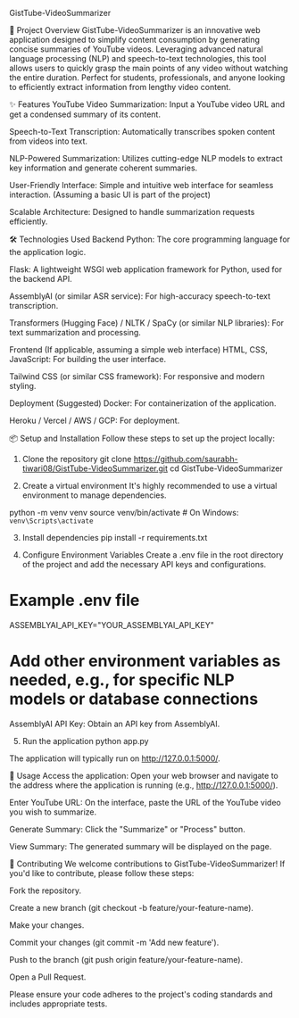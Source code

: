 GistTube-VideoSummarizer

🚀 Project Overview
GistTube-VideoSummarizer is an innovative web application designed to simplify content consumption by generating concise summaries of YouTube videos. Leveraging advanced natural language processing (NLP) and speech-to-text technologies, this tool allows users to quickly grasp the main points of any video without watching the entire duration. Perfect for students, professionals, and anyone looking to efficiently extract information from lengthy video content.

✨ Features
YouTube Video Summarization: Input a YouTube video URL and get a condensed summary of its content.

Speech-to-Text Transcription: Automatically transcribes spoken content from videos into text.

NLP-Powered Summarization: Utilizes cutting-edge NLP models to extract key information and generate coherent summaries.

User-Friendly Interface: Simple and intuitive web interface for seamless interaction. (Assuming a basic UI is part of the project)

Scalable Architecture: Designed to handle summarization requests efficiently.

🛠️ Technologies Used
Backend
Python: The core programming language for the application logic.

Flask: A lightweight WSGI web application framework for Python, used for the backend API.

AssemblyAI (or similar ASR service): For high-accuracy speech-to-text transcription.

Transformers (Hugging Face) / NLTK / SpaCy (or similar NLP libraries): For text summarization and processing.

Frontend (If applicable, assuming a simple web interface)
HTML, CSS, JavaScript: For building the user interface.

Tailwind CSS (or similar CSS framework): For responsive and modern styling.

Deployment (Suggested)
Docker: For containerization of the application.

Heroku / Vercel / AWS / GCP: For deployment.

📦 Setup and Installation
Follow these steps to set up the project locally:

1. Clone the repository
git clone https://github.com/saurabh-tiwari08/GistTube-VideoSummarizer.git
cd GistTube-VideoSummarizer

2. Create a virtual environment
It's highly recommended to use a virtual environment to manage dependencies.

python -m venv venv
source venv/bin/activate  # On Windows: `venv\Scripts\activate`

3. Install dependencies
pip install -r requirements.txt

4. Configure Environment Variables
Create a .env file in the root directory of the project and add the necessary API keys and configurations.

# Example .env file
ASSEMBLYAI_API_KEY="YOUR_ASSEMBLYAI_API_KEY"
# Add other environment variables as needed, e.g., for specific NLP models or database connections

AssemblyAI API Key: Obtain an API key from AssemblyAI.

5. Run the application
python app.py

The application will typically run on http://127.0.0.1:5000/.

🚀 Usage
Access the application: Open your web browser and navigate to the address where the application is running (e.g., http://127.0.0.1:5000/).

Enter YouTube URL: On the interface, paste the URL of the YouTube video you wish to summarize.

Generate Summary: Click the "Summarize" or "Process" button.

View Summary: The generated summary will be displayed on the page.

🤝 Contributing
We welcome contributions to GistTube-VideoSummarizer! If you'd like to contribute, please follow these steps:

Fork the repository.

Create a new branch (git checkout -b feature/your-feature-name).

Make your changes.

Commit your changes (git commit -m 'Add new feature').

Push to the branch (git push origin feature/your-feature-name).

Open a Pull Request.

Please ensure your code adheres to the project's coding standards and includes appropriate tests.
